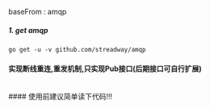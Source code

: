 baseFrom : amqp

##### 1. get amqp
`
go get -u -v github.com/streadway/amqp
`

#### 实现断线重连,重发机制,只实现Pub接口(后期接口可自行扩展)
<br/>
#### 使用前建议简单读下代码!!!